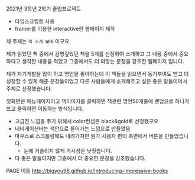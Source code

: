 2021년 3학년 2학기 졸업프로젝트

- 타입스크립트 사용
- framer를 이용한 interactive한 웹페이지 제작

제 주제는 `책 소개 WEB` 이구요.

제가 읽었던 책 중에서 감명깊었던 책을 5개를 선정하여 소개하고 그 내용 중에서 중요하다고 생각한 내용을 적었고 그중에서도 더 와닿는 문장을 강조한 웹페이지 입니다.

제가 자기개발을 많이 하고 명언을 좋아하는데 이 책들을 읽으면서 동기부여도 받고 더 성장할 수 있게 해준 문장들이었고 다른 사람들에게 소개해주고 싶은 좋은 말들이어서 주제로 선정했습니다.

첫화면은 메뉴페이지이고 책이미지를 클릭하면 책관련 명언50개중에 랜덤으로 하나가 뜨고 클릭하면 이동하는 방식입니다.

- 고급진 느낌을 주기 위해서 color컨셉은 black&gold로 선정했구요
- 네비게이션바는 책안으로 들어가는 느낌으로 만들었음
- 마우스로 스크롤링해도 내려가지만 뭔가 사용자 편의 측면에서 버튼을 만들었습니다.
  - 눈에 거슬리지 않게 가시성은 낮췄습니다.
- 다 좋은 말들이지만 그중에서 더 중요한 문장을 강조했습니다.

PAGE 이동
http://bigyou98.github.io/Introducing-impressive-books
